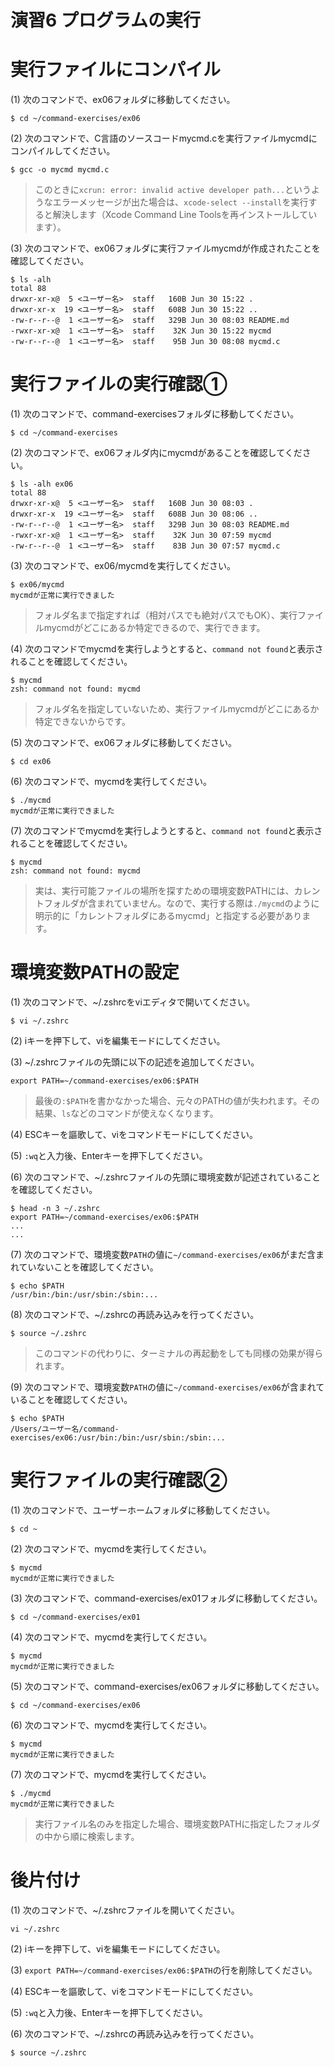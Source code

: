 演習6 プログラムの実行
==================

# 実行ファイルにコンパイル
(1) 次のコマンドで、ex06フォルダに移動してください。

```shell
$ cd ~/command-exercises/ex06
```

(2) 次のコマンドで、C言語のソースコードmycmd.cを実行ファイルmycmdにコンパイルしてください。

```shell
$ gcc -o mycmd mycmd.c
```

> このときに`xcrun: error: invalid active developer path...`というようなエラーメッセージが出た場合は、`xcode-select --install`を実行すると解決します（Xcode Command Line Toolsを再インストールしています）。

(3) 次のコマンドで、ex06フォルダに実行ファイルmycmdが作成されたことを確認してください。

```shell
$ ls -alh
total 88
drwxr-xr-x@  5 <ユーザー名>  staff   160B Jun 30 15:22 .
drwxr-xr-x  19 <ユーザー名>  staff   608B Jun 30 15:22 ..
-rw-r--r--@  1 <ユーザー名>  staff   329B Jun 30 08:03 README.md
-rwxr-xr-x@  1 <ユーザー名>  staff    32K Jun 30 15:22 mycmd
-rw-r--r--@  1 <ユーザー名>  staff    95B Jun 30 08:08 mycmd.c
```

# 実行ファイルの実行確認①
(1) 次のコマンドで、command-exercisesフォルダに移動してください。

```shell
$ cd ~/command-exercises
```

(2) 次のコマンドで、ex06フォルダ内にmycmdがあることを確認してください。

```shell
$ ls -alh ex06
total 88
drwxr-xr-x@  5 <ユーザー名>  staff   160B Jun 30 08:03 .
drwxr-xr-x  19 <ユーザー名>  staff   608B Jun 30 08:06 ..
-rw-r--r--@  1 <ユーザー名>  staff   329B Jun 30 08:03 README.md
-rwxr-xr-x@  1 <ユーザー名>  staff    32K Jun 30 07:59 mycmd
-rw-r--r--@  1 <ユーザー名>  staff    83B Jun 30 07:57 mycmd.c
```

(3) 次のコマンドで、ex06/mycmdを実行してください。

```shell
$ ex06/mycmd
mycmdが正常に実行できました
```

> フォルダ名まで指定すれば（相対パスでも絶対パスでもOK）、実行ファイルmycmdがどこにあるか特定できるので、実行できます。

(4) 次のコマンドでmycmdを実行しようとすると、`command not found`と表示されることを確認してください。

```shell
$ mycmd
zsh: command not found: mycmd
```

> フォルダ名を指定していないため、実行ファイルmycmdがどこにあるか特定できないからです。

(5) 次のコマンドで、ex06フォルダに移動してください。

```shell
$ cd ex06
```

(6) 次のコマンドで、mycmdを実行してください。

```shell
$ ./mycmd
mycmdが正常に実行できました
```

(7) 次のコマンドでmycmdを実行しようとすると、`command not found`と表示されることを確認してください。

```shell
$ mycmd
zsh: command not found: mycmd
```

> 実は、実行可能ファイルの場所を探すための環境変数PATHには、カレントフォルダが含まれていません。なので、実行する際は`./mycmd`のように明示的に「カレントフォルダにあるmycmd」と指定する必要があります。

# 環境変数PATHの設定
(1) 次のコマンドで、~/.zshrcをviエディタで開いてください。

```shell
$ vi ~/.zshrc
```

(2) iキーを押下して、viを編集モードにしてください。

(3) ~/.zshrcファイルの先頭に以下の記述を追加してください。

```shell
export PATH=~/command-exercises/ex06:$PATH
```

> 最後の`:$PATH`を書かなかった場合、元々のPATHの値が失われます。その結果、`ls`などのコマンドが使えなくなります。

(4) ESCキーを謳歌して、viをコマンドモードにしてください。

(5) `:wq`と入力後、Enterキーを押下してください。

(6) 次のコマンドで、~/.zshrcファイルの先頭に環境変数が記述されていることを確認してください。

```shell
$ head -n 3 ~/.zshrc
export PATH=~/command-exercises/ex06:$PATH
...
...
```

(7) 次のコマンドで、環境変数`PATH`の値に`~/command-exercises/ex06`がまだ含まれていないことを確認してください。

```shell
$ echo $PATH
/usr/bin:/bin:/usr/sbin:/sbin:...
```

(8) 次のコマンドで、~/.zshrcの再読み込みを行ってください。

```shell
$ source ~/.zshrc

```

> このコマンドの代わりに、ターミナルの再起動をしても同様の効果が得られます。

(9) 次のコマンドで、環境変数`PATH`の値に`~/command-exercises/ex06`が含まれていることを確認してください。

```shell
$ echo $PATH
/Users/ユーザー名/command-exercises/ex06:/usr/bin:/bin:/usr/sbin:/sbin:...
```

# 実行ファイルの実行確認②
(1) 次のコマンドで、ユーザーホームフォルダに移動してください。

```shell
$ cd ~
```

(2) 次のコマンドで、mycmdを実行してください。

```shell
$ mycmd
mycmdが正常に実行できました
```

(3) 次のコマンドで、command-exercises/ex01フォルダに移動してください。

```shell
$ cd ~/command-exercises/ex01
```

(4) 次のコマンドで、mycmdを実行してください。

```shell
$ mycmd
mycmdが正常に実行できました
```

(5) 次のコマンドで、command-exercises/ex06フォルダに移動してください。

```shell
$ cd ~/command-exercises/ex06
```

(6) 次のコマンドで、mycmdを実行してください。

```shell
$ mycmd
mycmdが正常に実行できました
```

(7) 次のコマンドで、mycmdを実行してください。

```shell
$ ./mycmd
mycmdが正常に実行できました
```

> 実行ファイル名のみを指定した場合、環境変数PATHに指定したフォルダの中から順に検索します。

# 後片付け
(1) 次のコマンドで、~/.zshrcファイルを開いてください。

```shell
vi ~/.zshrc
```

(2) iキーを押下して、viを編集モードにしてください。

(3) `export PATH=~/command-exercises/ex06:$PATH`の行を削除してください。

(4) ESCキーを謳歌して、viをコマンドモードにしてください。

(5) `:wq`と入力後、Enterキーを押下してください。

(6) 次のコマンドで、~/.zshrcの再読み込みを行ってください。

```shell
$ source ~/.zshrc

```
